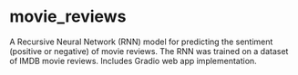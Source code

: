 # movie_reviews
A Recursive Neural Network (RNN) model for predicting the sentiment (positive or negative) of movie reviews.  The RNN was trained on a dataset of IMDB movie reviews.  Includes Gradio web app implementation.

